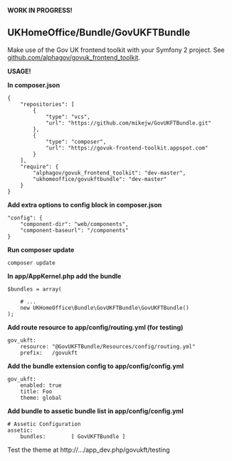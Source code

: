 

**WORK IN PROGRESS!**

UKHomeOffice/Bundle/GovUKFTBundle
---------------------------------

Make use of the Gov UK frontend toolkit with your Symfony 2 project. See
[github.com/alphagov/govuk_frontend_toolkit](https://github.com/alphagov/govuk_frontend_toolkit).


**USAGE!**

**In composer.json**

    {
        "repositories": [       
            {
                "type": "vcs",
                "url": "https://github.com/mikejw/GovUKFTBundle.git"
            },                    
            {
                "type": "composer",
                "url": "https://govuk-frontend-toolkit.appspot.com"
            }
        ],
        "require": {
            "alphagov/govuk_frontend_toolkit": "dev-master",
            "ukhomeoffice/govukftbundle": "dev-master"
        }
    }

**Add extra options to config block in composer.json**

    "config": {        
        "component-dir": "web/components",
        "component-baseurl": "/components"
    }


**Run composer update**

    composer update


**In app/AppKernel.php add the bundle**

    $bundles = array(

        # ...
        new UKHomeOffice\Bundle\GovUKFTBundle\GovUKFTBundle()
    );


**Add route resource to app/config/routing.yml (for testing)**

    gov_ukft:
        resource: "@GovUKFTBundle/Resources/config/routing.yml"
        prefix:   /govukft


**Add the bundle extension config to app/config/config.yml**

    gov_ukft:
        enabled: true
        title: Foo
        theme: global

**Add bundle to assetic bundle list in app/config/config.yml**

    # Assetic Configuration
    assetic:
        bundles:        [ GovUKFTBundle ]



Test the theme at http://.../app_dev.php/govukft/testing


<!--
Enable translations by uncommenting in app/config/config.yml
------------------------------------------------------------

    translator:      { fallback: "%locale%" }
-->